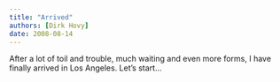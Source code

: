 ```yaml
---
title: "Arrived"
authors: [Dirk Hovy]
date: 2008-08-14
---
```


After a lot of toil and trouble, much waiting and even more forms, I have finally arrived in Los Angeles. Let’s start…
